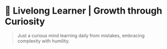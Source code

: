 <h1>
  🦅 <strong>Livelong Learner</strong> | <strong>Growth through Curiosity</strong>
</h1>

<blockquote>
  Just a curious mind learning daily from mistakes, embracing complexity with humility.
</blockquote>
